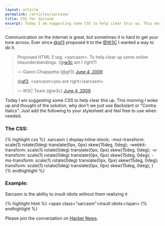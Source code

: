 ```yaml
---
layout: article
permalink: /articles/sarcasm/
title: CSS for Sarcasm
excerpt: Today I am suggesting some CSS to help clear this up. This morning I woke up and thought of the solution, why don't we just use Backslant or "Contra Italics". Just add the following to your stylesheet and feel free to use when needed.
---
```


<p>Communication on the internet is great, but sometimes it is hard to get your tone across. Ever since <a href="https://twitter.com/#!/gf3">@gf3</a> proposed it to the <a href="https://twitter.com/#!/w3c">@W3C</a> I wanted a way to do it.</p>

<blockquote class="twitter-tweet tw-align-center"><p>Proposed HTML 5 tag: &lt;sarcasm&gt;. To help clear up some online misunderstandings. (@<a href="https://twitter.com/w3c">w3c</a> am I right?)</p>&mdash; Gianni Chiappetta (@gf3) <a href="https://twitter.com/gf3/status/2025825142" data-datetime="2009-06-04T04:37:41+00:00">June 4, 2009</a></blockquote>

<blockquote class="twitter-tweet tw-align-center"><p>@<a href="https://twitter.com/gf3">gf3</a>, &lt;sarcasm&gt;you are right&lt;/sarcasm&gt;</p>&mdash; W3C Team (@w3c) <a href="https://twitter.com/w3c/status/2027402192" data-datetime="2009-06-04T08:41:11+00:00">June 4, 2009</a></blockquote>

<p>Today I am suggesting some CSS to help clear this up. This morning I woke up and thought of the solution, why don't we just use Backslant or "Contra Italics". Just add the following to your stylesheet and feel free to use when needed.</p>

<h3>The CSS:</h3>
{% highlight css %}
.sarcasm {
	display:inline-block;
	-moz-transform: scale(1) rotate(0deg) translate(0px, 0px) skew(15deg, 0deg);
	-webkit-transform: scale(1) rotate(0deg) translate(0px, 0px) skew(15deg, 0deg);
	-o-transform: scale(1) rotate(0deg) translate(0px, 0px) skew(15deg, 0deg);
	-ms-transform: scale(1) rotate(0deg) translate(0px, 0px) skew(15deg, 0deg);
	transform: scale(1) rotate(0deg) translate(0px, 0px) skew(15deg, 0deg);
}
{% endhighlight %}

<h3>Example:</h3>
<p>Sarcasm is the ability to <span class="sarcasm">insult idiots</span> without them realizing it.</p>
{% highlight html %}
&lt;span class=&quot;sarcasm&quot;&gt;insult idiots&lt;/span&gt;
{% endhighlight %}

<p>Please join the conversation on <a href="http://news.ycombinator.com/item?id=3699121">Hacker News</a>.</p>
